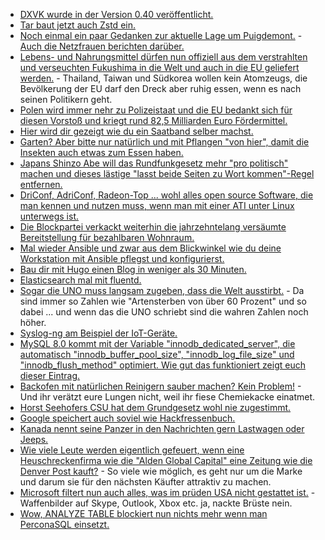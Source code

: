 * [DXVK wurde in der Version 0.40 veröffentlicht.](https://www.phoronix.com/scan.php?page=news_item&px=DXVK-0.40-Released-D3D11-Vulkan)
* [Tar baut jetzt auch Zstd ein.](https://www.phoronix.com/scan.php?page=news_item&px=Tar-Zstd-Compression)
* [Noch einmal ein paar Gedanken zur aktuelle Lage um Puigdemont.](http://www.neopresse.com/europa/ein-haftbefehl-drei-auslegungen/) - [Auch die Netzfrauen berichten darüber.](https://netzfrauen.org/2018/03/26/puigdemont/)
* [Lebens- und Nahrungsmittel dürfen nun offiziell aus dem verstrahlten und verseuchten Fukushima in die Welt und auch in die EU geliefert werden.](https://netzfrauen.org/2018/03/26/57032/) - Thailand, Taiwan und Südkorea wollen kein Atomzeugs, die Bevölkerung der EU darf den Dreck aber ruhig essen, wenn es nach seinen Politikern geht.
* [Polen wird immer nehr zu Polizeistaat und die EU bedankt sich für diesen Vorstoß und kriegt rund 82,5 Milliarden Euro Fördermittel.](https://netzfrauen.org/2018/03/26/polen/)
* [Hier wird dir gezeigt wie du ein Saatband selber machst.](https://www.smarticular.net/saatbaender-saatscheiben-selber-machen/)
* [Garten? Aber bitte nur natürlich und mit Pflangen "von hier", damit die Insekten auch etwas zum Essen haben.](https://www.smarticular.net/garten-balkon-natuerlich-bienenfreundlich-gestalten-blumen/)
* [Japans Shinzo Abe will das Rundfunkgesetz mehr "pro politisch" machen und dieses lästige "lasst beide Seiten zu Wort kommen"-Regel entfernen.](https://blog.fefe.de/?ts=a4463cde)
* [DriConf, AdriConf, Radeon-Top ... wohl alles open source Software, die man kennen und nutzen muss, wenn man mit einer ATI unter Linux unterwegs ist.](https://www.phoronix.com/scan.php?page=news_item&px=RadeonTop-1.1-Released)
* [Die Blockpartei verkackt weiterhin die jahrzehntelang versäumte Bereitstellung für bezahlbaren Wohnraum.](https://blog.fefe.de/?ts=a4461470)
* [Mal wieder Ansible und zwar aus dem Blickwinkel wie du deine Workstation mit Ansible pflegst und konfigurierst.](https://opensource.com/article/18/3/manage-your-workstation-configuration-ansible-part-2)
* [Bau dir mit Hugo einen Blog in weniger als 30 Minuten.](https://opensource.com/article/18/3/start-blog-30-minutes-hugo)
* [Elasticsearch mal mit fluentd.](https://opensource.com/article/18/3/efk-creating-open-source-stack)
* [Sogar die UNO muss langsam zugeben, dass die Welt ausstirbt.](http://www.sonnenseite.com/de/franz-alt/kommentare-interviews/das-leben-stirbt-weltweit.html) - Da sind immer so Zahlen wie "Artensterben von über 60 Prozent" und so dabei ... und wenn das die UNO schriebt sind die wahren Zahlen noch höher.
* [Syslog-ng am Beispiel der IoT-Geräte.](https://opensource.com/article/18/3/logging-iot-events-syslog-ng)
* [MySQL 8.0 kommt mit der Variable "innodb_dedicated_server", die automatisch "innodb_buffer_pool_size", "innodb_log_file_size" und "innodb_flush_method" optimiert. Wie gut das funktioniert zeigt euch dieser Eintrag.](https://www.percona.com/blog/2018/03/26/mysql-8-0-innodb_dedicated_server-variable-optimizes-innodb/)
* [Backofen mit natürlichen Reinigern sauber machen? Kein Problem!](https://www.smarticular.net/backofenreiniger-selber-machen-essig-soda-salz/) - Und ihr verätzt eure Lungen nicht, weil ihr fiese Chemiekacke einatmet.
* [Horst Seehofers CSU hat dem Grundgesetz wohl nie zugestimmt.](http://www.sonnenseite.com/de/franz-alt/kommentare-interviews/die-csu-hat-dem-grundgesetz-nie-zugestimmt.html)
* [Google speichert auch soviel wie Hackfressenbuch.](https://blog.fefe.de/?ts=a444fbf5)
* [Kanada nennt seine Panzer in den Nachrichten gern Lastwagen oder Jeeps.](https://blog.fefe.de/?ts=a444faf4)
* [Wie viele Leute werden eigentlich gefeuert, wenn eine Heuschreckenfirma wie die "Alden Global Capital" eine Zeitung wie die Denver Post kauft?](https://blog.fefe.de/?ts=a444f4ec) - So viele wie möglich, es geht nur um die Marke und darum sie für den nächsten Käufter attraktiv zu machen.
* [Microsoft filtert nun auch alles, was im prüden USA nicht gestattet ist.](https://blog.fefe.de/?ts=a444f0d4) - Waffenbilder auf Skype, Outlook, Xbox etc. ja, nackte Brüste nein.
* [Wow, ANALYZE TABLE blockiert nun nichts mehr wenn man PerconaSQL einsetzt.](https://www.percona.com/blog/2018/03/27/analyze-table-is-no-longer-a-blocking-operation/)
